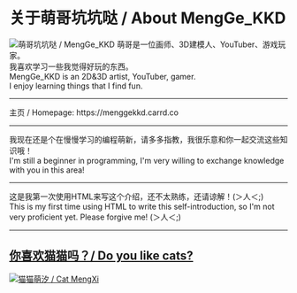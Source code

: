 <!---
MengGeKKD233/MengGeKKD233 is a ✨ special ✨ repository because its `README.md` (this file) appears on your GitHub profile.
You can click the Preview link to take a look at your changes.
--->
<h1> 关于萌哥坑坑哒 / About MengGe_KKD </h1>
<img src="https://64.media.tumblr.com/5f77ffed067e053d535b556f4a784e11/c2552724a117b8ce-74/s1280x1920/c0083560245d1bc93a46119523736d16fb0611cf.pnj" alt="萌哥坑坑哒 / MengGe_KKD" title="萌哥坑坑哒 / MengGe_KKD" />
<body>萌哥是一位画师、3D建模人、YouTuber、游戏玩家。 </br> 我喜欢学习一些我觉得好玩的东西。</body>
</br>
<body>MengGe_KKD is an 2D&3D artist, YouTuber, gamer. </br> I enjoy learning things that I find fun.</body>
</br>
<hr>
<body> 主页 / Homepage: <link> https://menggekkd.carrd.co </link> </body>
</br>
<hr>
<body> 我现在还是个在慢慢学习的编程萌新，请多多指教，我很乐意和你一起交流这些知识哦！ </br> I'm still a beginner in programming, I'm very willing to exchange knowledge with you in this area! </body>
</br>
<hr>
<body> 这是我第一次使用HTML来写这个介绍，还不太熟练，还请谅解！(＞人＜;) </br> This is my first time using HTML to write this self-introduction, so I'm not very proficient yet. Please forgive me! (＞人＜;) </body>
</br>
<hr>
<a href="https://pixiv.net/artworks/117456277"><h2 >你喜欢猫猫吗？/ Do you like cats?</h2></a>
<a href="https://pixiv.net/artworks/117456277"><img src="https://cdna.artstation.com/p/assets/images/images/074/385/178/large/mengge_kkd-mask-groupso.jpg?1711965369" alt="猫猫萌汐 / Cat MengXi" title="猫猫萌汐 / Cat MengXi" /></a>
